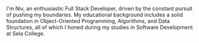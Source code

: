 I'm Niv, an enthusiastic Full Stack Developer, driven by the constant pursuit of pushing my boundaries. My educational background includes a solid foundation in Object-Oriented Programming, Algorithms, and Data Structures, all of which I honed during my studies in Software Development at Sela College.

<!---
NivSolomon/NivSolomon is a ✨ special ✨ repository because its `README.md` (this file) appears on your GitHub profile.
You can click the Preview link to take a look at your changes.
--->
